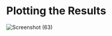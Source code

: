# Plotting the Results

![Screenshot (63)](https://github.com/Ibrokhim7755/Segmentation_projects/assets/89033710/963b7fd1-23ee-41d3-94db-9412375e4ba9)
